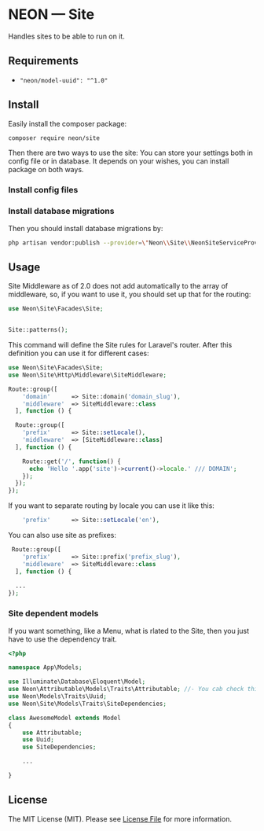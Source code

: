 # NEON &mdash; Site
Handles sites to be able to run on it.

## Requirements
* `"neon/model-uuid": "^1.0"`

## Install
Easily install the composer package:
```bash
composer require neon/site
```
Then there are two ways to use the site: You can store your settings both in config file or in database. It depends on your wishes, you can install package on both ways.

### Install config files

### Install database migrations

Then you should install database migrations by:
```bash
php artisan vendor:publish --provider=\"Neon\\Site\\NeonSiteServiceProvider\"
```

## Usage

Site Middleware as of 2.0 does not add automatically to the array of middleware, so, if you want to use it, you should set up that for the routing:

```php
use Neon\Site\Facades\Site;


Site::patterns();
```

This command will define the Site rules for Laravel's router. After this definition you can use it for different cases:

```php
use Neon\Site\Facades\Site;
use Neon\Site\Http\Middleware\SiteMiddleware;

Route::group([
    'domain'      => Site::domain('domain_slug'),
    'middleware'  => SiteMiddleware::class
  ], function () {

  Route::group([
    'prefix'      => Site::setLocale(),
    'middleware'  => [SiteMiddleware::class]
  ], function () {

    Route::get('/', function() {
      echo 'Hello '.app('site')->current()->locale.' /// DOMAIN';
    });
  });
});
```

If you want to separate routing by locale you can use it like this:

```php
    'prefix'      => Site::setLocale('en'),
```

You can also use site as prefixes:

```php
 Route::group([
    'prefix'      => Site::prefix('prefix_slug'),
    'middleware'  => SiteMiddleware::class
  ], function () {
  
  ...
});
```

### Site dependent models

If you want something, like a Menu, what is rlated to the Site, then you just have to use the dependency trait.
```php
<?php

namespace App\Models;

use Illuminate\Database\Eloquent\Model;
use Neon\Attributable\Models\Traits\Attributable; //- You cab check this too...
use Neon\Models\Traits\Uuid;
use Neon\Site\Models\Traits\SiteDependencies;

class AwesomeModel extends Model
{
    use Attributable;
    use Uuid;
    use SiteDependencies;

    ...

}
```
<!-- ## How It Works?

It's so easy basically. The "variables", a.k.a. attributes stored in database in the `attributes` table. -->

## License

The MIT License (MIT). Please see [License File](LICENSE.md) for more information.